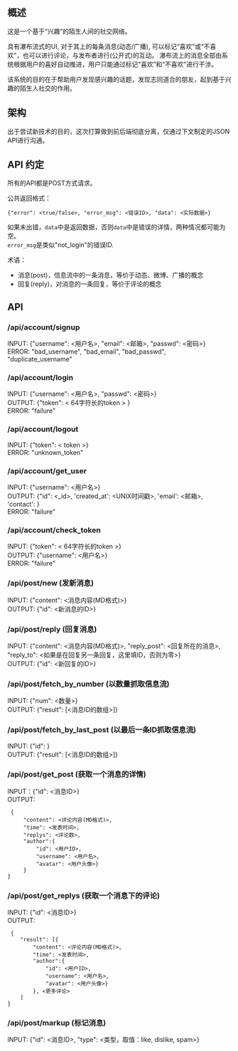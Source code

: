 ## 概述
这是一个基于“兴趣”的陌生人间的社交网络。

具有瀑布流式的UI, 对于其上的每条消息(动态/广播), 可以标记“喜欢”或“不喜欢”，也可以进行评论，与发布者进行(公开式)的互动。
瀑布流上的消息全部由系统根据用户的喜好自动推进，用户只能通过标记“喜欢”和“不喜欢”进行干涉。

该系统的目的在于帮助用户发现感兴趣的话题，发现志同道合的朋友，起到基于兴趣的陌生人社交的作用。

## 架构
出于尝试新技术的目的，这次打算做到前后端彻底分离，仅通过下文制定的JSON API进行沟通。

## API 约定
所有的API都是POST方式请求。

公共返回格式：

    {"error": <true/false>, "error_msg": <错误ID>, "data": <实际数据>}  

如果未出错，`data`中是返回数据，否则`data`中是错误的详情，两种情况都可能为空。  
`error_msg`是类似"not_login"的错误ID.

术语：

* 消息(post)，信息流中的一条消息，等价于动态、微博、广播的概念
* 回复(reply)，对消息的一条回复，等价于评论的概念

## API
### /api/account/signup  
INPUT: {"username": <用户名>, "email": <邮箱>, "passwd": <密码>}  
ERROR: "bad_username", "bad_email", "bad_passwd", "duplicate_username"

### /api/account/login  
INPUT: {"username": <用户名>, "passwd": <密码>}  
OUTPUT: {"token": < 64字符长的token > }  
ERROR: "failure"  

### /api/account/logout  
INPUT: {"token": < token >}  
ERROR: "unknown_token"

### /api/account/get_user
INPUT: {"username": <用户名>}  
OUTPUT: {"id": <_id>, 'created_at': <UNIX时间戳>, 'email': <邮箱>, 'contact': <JSON>}  
ERROR: "failure"  

### /api/account/check_token
INPUT: {"token": < 64字符长的token >}  
OUTPUT: {"username": <用户名>}  
ERROR: "failure"  

### /api/post/new (发新消息)   
INPUT: {"content": <消息内容(MD格式)>}  
OUTPUT: {"id": <新消息的ID>}

### /api/post/reply  (回复消息)  
INPUT: {"content": <消息内容(MD格式)>, "reply_post": <回复所在的消息>, "reply_to": <如果是在回复另一条回复，这里填ID，否则为零>}  
OUTPUT: {"id": <新回复的ID>}
 
### /api/post/fetch_by_number  (以数量抓取信息流)  
INPUT: {"num": <数量>}  
OUTPUT: {"result": [<消息ID的数组>]}

### /api/post/fetch_by_last_post  (以最后一条ID抓取信息流)  
INPUT: {"id": <ID>}  
OUTPUT: {"result": [<消息ID的数组>]}

### /api/post/get_post  (获取一个消息的详情)  
INPUT：{"id": <消息ID>}  
OUTPUT: 

     {
         "content": <评论内容(MD格式)>, 
         "time": <发表时间>, 
         "replys": <评论数>, 
         "author":{
             "id": <用户ID>, 
             "username": <用户名>, 
             "avatar": <用户头像>}
         }
    }

### /api/post/get_replys  (获取一个消息下的评论)  
INPUT: {"id": <消息ID>}  
OUTPUT: 

     {
        "result": [{
            "content": <评论内容(MD格式)>, 
            "time": <发表时间>, 
            "author":{
                "id": <用户ID>, 
                "username": <用户名>, 
                "avatar": <用户头像>}
            }, <更多评论>
        ]
    }

### /api/post/markup   (标记消息)
INPUT: {"id": <消息ID>, "type": <类型，取值：like, dislike, spam>}  